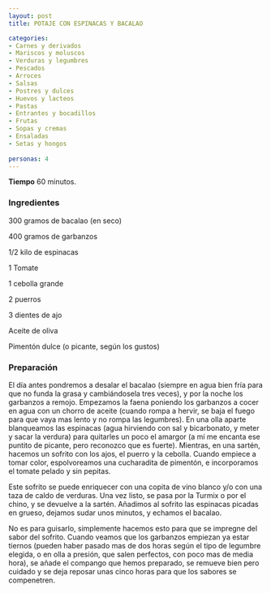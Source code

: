 ```yaml
---
layout: post
title: POTAJE CON ESPINACAS Y BACALAO

categories:
- Carnes y derivados
- Mariscos y moluscos
- Verduras y legumbres
- Pescados
- Arroces
- Salsas
- Postres y dulces
- Huevos y lacteos
- Pastas
- Entrantes y bocadillos
- Frutas
- Sopas y cremas
- Ensaladas
- Setas y hongos
 
personas: 4 
---
```

<b>Tiempo</b> 60 minutos.

<h3>Ingredientes</h3>
300 gramos de bacalao (en seco)

400 gramos de garbanzos

1/2 kilo de espinacas

1 Tomate

1 cebolla grande

2 puerros

3 dientes de ajo

Aceite de oliva

Pimentón dulce (o picante, según los gustos)

<h3>Preparación</h3>
El día antes pondremos a desalar el bacalao (siempre en agua bien fría para que no funda la grasa y cambiándosela tres veces), y por la noche los garbanzos a remojo. Empezamos la faena poniendo los garbanzos a cocer en agua con un chorro de aceite (cuando rompa a hervir, se baja el fuego para que vaya mas lento y no rompa las legumbres). En una olla aparte blanqueamos las espinacas (agua hirviendo con sal y bicarbonato, y meter y sacar la verdura) para quitarles un poco el amargor (a mí me encanta ese puntito de picante, pero reconozco que es fuerte). Mientras, en una sartén, hacemos un sofrito con los ajos, el puerro y la cebolla. Cuando empiece a tomar color, espolvoreamos una cucharadita de pimentón, e incorporamos el tomate pelado y sin pepitas.

Este sofrito se puede enriquecer con una copita de vino blanco y/o con una taza de caldo de verduras. Una vez listo, se pasa por la Turmix o por el chino, y se devuelve a la sartén. Añadimos al sofrito las espinacas picadas en grueso, dejamos sudar unos minutos, y echamos el bacalao.

No es para guisarlo, simplemente hacemos esto para que se impregne del sabor del sofrito. Cuando veamos que los garbanzos empiezan ya estar tiernos (pueden haber pasado mas de dos horas según el tipo de legumbre elegida, o en olla a presión, que salen perfectos, con poco mas de media hora), se añade el compango que hemos preparado, se remueve bien pero cuidado y se deja reposar unas cinco horas para que los sabores se compenetren.

